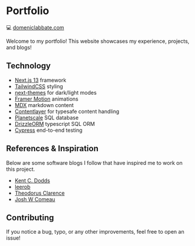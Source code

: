 # Portfolio

💻 [domeniclabbate.com](https://www.domeniclabbate.com/)

Welcome to my portfolio! This website showcases my experience, projects, and blogs!

## Technology

- [Next.js 13](https://nextjs.org/) framework
- [TailwindCSS](https://tailwindcss.com/) styling
- [next-themes](https://github.com/pacocoursey/next-themes) for dark/light modes
- [Framer Motion](https://www.framer.com/motion/) animations
- [MDX](https://mdxjs.com/) markdown content
- [Contentlayer](https://contentlayer.dev/) for typesafe content handling
- [Planetscale](https://planetscale.com/) SQL database
- [DrizzleORM](https://orm.drizzle.team/) typescript SQL ORM
- [Cypress](https://www.cypress.io/) end-to-end testing

## References & Inspiration

Below are some software blogs I follow that have inspired me to work on this project.

- [Kent C. Dodds](https://kentcdodds.com/)
- [leerob](https://leerob.io/)
- [Theodorus Clarence](https://theodorusclarence.com/)
- [Josh W Comeau](https://www.joshwcomeau.com/)

## Contributing

If you notice a bug, typo, or any other improvements, feel free to open an issue!
